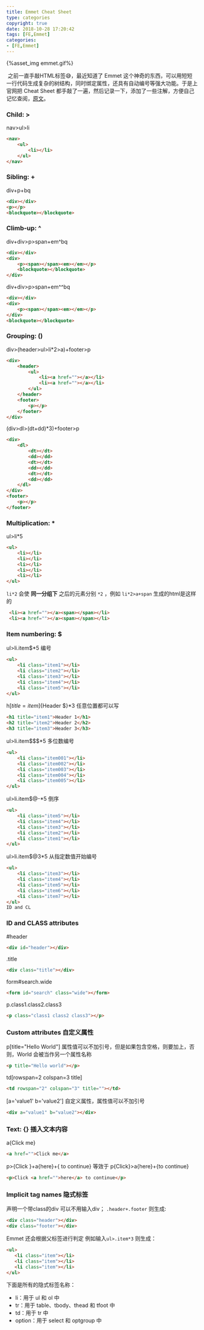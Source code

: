 ```yaml
---
title: Emmet Cheat Sheet
type: categories
copyright: true
date: 2018-10-28 17:20:42
tags: [FE,Emmet]
categories: 
- [FE,Emmet]
---
```


{%asset_img emmet.gif%}

​	之前一直手敲HTML标签😅，最近知道了 Emmet 这个神奇的东西，可以用短短一行代码生成复杂的树结构，同时绑定属性，还具有自动编号等强大功能。于是上官网把 Cheat Sheet 都手敲了一遍，然后记录一下，添加了一些注解，方便自己记忆查阅，[原文](https://docs.emmet.io/cheat-sheet/)。

<!--more-->

### Child: >

nav>ul>li

```html
<nav>
    <ul>
        <li></li>
    </ul>
</nav>
```

### Sibling: +

div+p+bq

```html
<div></div>
<p></p>
<blockquote></blockquote>
```

### Climb-up: ^

div+div>p>span+em^bq

```html
<div></div>
<div>
    <p><span></span><em></em></p>
    <blockquote></blockquote>
</div>
```

div+div>p>span+em^^bq

```html
<div></div>
<div>
    <p><span></span><em></em></p>
</div>
<blockquote></blockquote>
```

### Grouping: ()

div>(header>ul>li\*2>a)+footer>p

```html
<div> 
    <header>
        <ul>
            <li><a href=""></a></li>
            <li><a href=""></a></li>
        </ul>
    </header>
    <footer>
        <p></p>
    </footer>
</div>
```

(div>dl>(dt+dd)*3)+footer>p

```html
<div>
    <dl>
        <dt></dt>
        <dd></dd>
        <dt></dt>
        <dd></dd>
        <dt></dt>
        <dd></dd>
    </dl>
</div>
<footer>
    <p></p>
</footer>
```

### Multiplication: *

ul>li*5

```html
<ul>
    <li></li>
    <li></li>
    <li></li>
    <li></li>
    <li></li>
</ul>
```

`li*2` 会使 **同一分组下** 之后的元素分别 `*2` ，例如 `li*2>a+span` 生成的html是这样的

```html
 <li><a href=""></a><span></span></li>
 <li><a href=""></a><span></span></li>
```

### Item numbering: $

ul>li.item$*5		编号

```html
<ul>
    <li class="item1"></li>
    <li class="item2"></li>
    <li class="item3"></li>
    <li class="item4"></li>
    <li class="item5"></li>
</ul>
```

h$[title=item$]{Header $}*3	任意位置都可以写

```html
<h1 title="item1">Header 1</h1>
<h2 title="item2">Header 2</h2>
<h3 title="item3">Header 3</h3>
```

ul>li.item$$$*5	多位数编号

```html
<ul>
    <li class="item001"></li>
    <li class="item002"></li>
    <li class="item003"></li>
    <li class="item004"></li>
    <li class="item005"></li>
</ul>
```

ul>li.item$@-*5		倒序

```html
<ul>
    <li class="item5"></li>
    <li class="item4"></li>
    <li class="item3"></li>
    <li class="item2"></li>
    <li class="item1"></li>
</ul>
```

ul>li.item$@3*5		从指定数值开始编号

```html
<ul>
    <li class="item3"></li>
    <li class="item4"></li>
    <li class="item5"></li>
    <li class="item6"></li>
    <li class="item7"></li>
</ul>
ID and CL
```

### ID and CLASS attributes

#header

```html
<div id="header"></div>
```

.title

```html
<div class="title"></div>
```

form#search.wide

```html
<form id="search" class="wide"></form>
```

p.class1.class2.class3

```html
<p class="class1 class2 class3"></p>
```

### Custom attributes	自定义属性

p[title="Hello World"]		属性值可以不加引号，但是如果包含空格，则要加上，否则，World 会被当作另一个属性名称

```html
<p title="Hello world"></p>
```

td[rowspan=2 colspan=3 title]

```html
<td rowspan="2" colspan="3" title=""></td>
```

[a='value1' b='value2'] 	自定义属性，属性值可以不加引号

```html
<div a="value1" b="value2"></div>
```

### Text: {}	插入文本内容

a{Click me}

```html
<a href="">Click me</a>
```

p>{Click }+a{here}+{ to continue}	等效于 p{Click}>a{here}+{to continue}

```html
<p>Click <a href="">here</a> to continue</p>
```

### Implicit tag names 隐式标签

声明一个带class的div 可以不用输入div；
`.header+.footer` 则生成:

```html
<div class="header"></div>
<div class="footer"></div>
```

Emmet 还会根据父标签进行判定
例如输入`ul>.item*3` 则生成：

```html
<ul>
   <li class="item"></li>
   <li class="item"></li>
   <li class="item"></li>
</ul>
```

下面是所有的隐式标签名称：

- li：用于 ul 和 ol 中
- tr：用于 table、tbody、thead 和 tfoot 中
- td：用于 tr 中
- option：用于 select 和 optgroup 中

